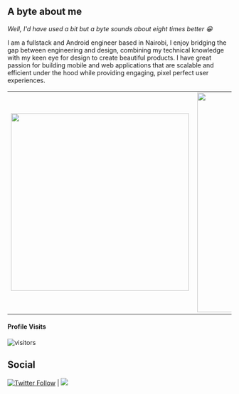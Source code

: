 ## A byte about me
*Well, I'd have used a bit but a byte sounds about eight times better :grin:*

I am a fullstack and Android engineer based in Nairobi, I enjoy bridging the gap between engineering and design, combining my technical knowledge with my keen eye for design to create beautiful products. I have great passion for building mobile and web applications that are scalable and efficient under the hood while providing engaging, pixel perfect user experiences.
<center>
<table>
  <tr>
      <td><img width="400px" align="left" src="https://github-readme-stats.vercel.app/api/top-langs/?username=liciolentimo&hide=html&layout=compact" /></td>
      <td><img width="495px" align="left" src="https://github-readme-stats.vercel.app/api?username=liciolentimo&theme=default" /></td>
  </tr>   
</table>
</center>

#### Profile Visits 

![visitors](https://visitor-badge.glitch.me/badge?page_id=liciolentimo.liciolentimo)

## Social
[![Twitter Follow](https://img.shields.io/twitter/follow/liciolentimo.svg?style=social)](https://twitter.com/liciolentimo)
 |
 <a class="header-badge" target="_blank" href="https://www.linkedin.com/in/liciolentimo/">
  <img src="https://img.shields.io/badge/style--5eba00.svg?label=LinkedIn&logo=linkedin&style=social">
  </a>





